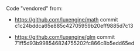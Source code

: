 Code "vendored" from:

  - https://github.com/luxengine/math
    commit c1c24bddca65e885c42705959b20eff9885d7c13

  - https://github.com/luxengine/glm
    commit 71ff5d93b998546824755202fc866c8b5edd65ed
